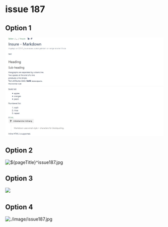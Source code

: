 # issue 187


## Option 1

![${pageTitle}^issue187.jpg](issue187.jpg "")

## Option 2

![${pageTitle}^issue187.jpg](./image/issue187.jpg "")


## Option 3

![ ](${pageTitle}^issue187.jpg )

## Option 4

![./image/issue187.jpg]( ${pageTitle}^issue187.jpg)
